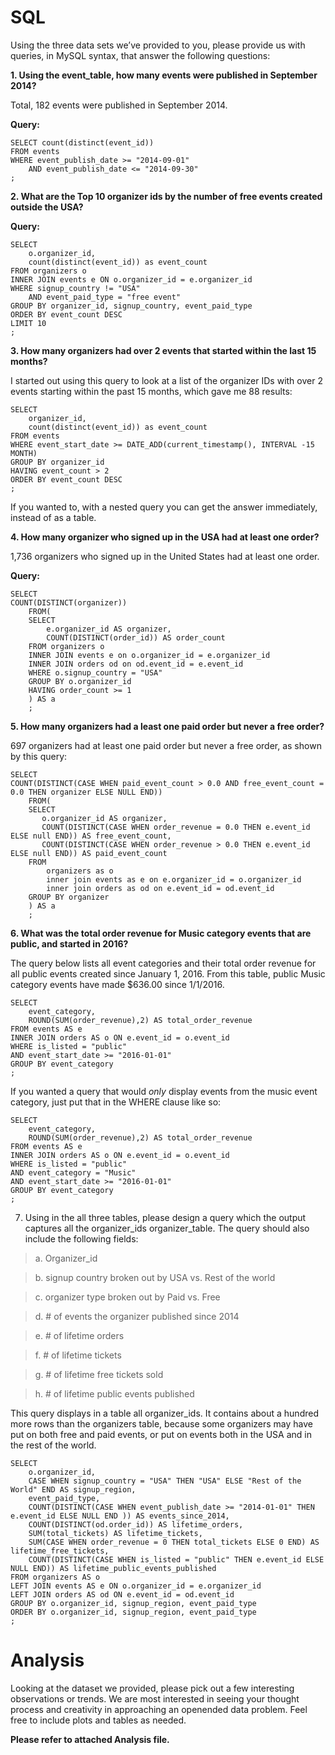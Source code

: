 SQL
===

Using the three data sets we’ve provided to you, please provide us with queries, in MySQL syntax, that answer the following questions:

**1. Using the event_table, how many events were published in September 2014?**
    
Total, 182 events were published in September 2014.

**Query:** 

    SELECT count(distinct(event_id))
    FROM events
    WHERE event_publish_date >= "2014-09-01"
        AND event_publish_date <= "2014-09-30"
    ; 

**2. What are the Top 10 organizer ids by the number of free events created outside the USA?**

**Query:**

    SELECT
        o.organizer_id,
        count(distinct(event_id)) as event_count
    FROM organizers o
    INNER JOIN events e ON o.organizer_id = e.organizer_id
    WHERE signup_country != "USA"
        AND event_paid_type = "free event"
    GROUP BY organizer_id, signup_country, event_paid_type
    ORDER BY event_count DESC
    LIMIT 10
    ;


**3. How many organizers had over 2 events that started within the last 15 months?**

I started out using this query to look at a list of the organizer IDs with over 2 events starting within the past 15 months, which gave me 88 results:

    SELECT
        organizer_id,
        count(distinct(event_id)) as event_count
    FROM events
    WHERE event_start_date >= DATE_ADD(current_timestamp(), INTERVAL -15 MONTH)
    GROUP BY organizer_id
    HAVING event_count > 2
    ORDER BY event_count DESC
    ;

If you wanted to, with a nested query you can get the answer immediately, instead of as a table.

**4. How many organizer who signed up in the USA had at least one order?**

1,736 organizers who signed up in the United States had at least one order.

**Query:**

    SELECT 
    COUNT(DISTINCT(organizer))
        FROM(
        SELECT 
            e.organizer_id AS organizer,
            COUNT(DISTINCT(order_id)) AS order_count
        FROM organizers o
        INNER JOIN events e on o.organizer_id = e.organizer_id
        INNER JOIN orders od on od.event_id = e.event_id
        WHERE o.signup_country = "USA"
        GROUP BY o.organizer_id
        HAVING order_count >= 1
        ) AS a
        ;


**5. How many organizers had a least one paid order but never a free order?**

697 organizers had at least one paid order but never a free order, as shown by this query:

    SELECT
    COUNT(DISTINCT(CASE WHEN paid_event_count > 0.0 AND free_event_count = 0.0 THEN organizer ELSE NULL END))
        FROM(
        SELECT
           o.organizer_id AS organizer,
           COUNT(DISTINCT(CASE WHEN order_revenue = 0.0 THEN e.event_id ELSE null END)) AS free_event_count,
           COUNT(DISTINCT(CASE WHEN order_revenue > 0.0 THEN e.event_id ELSE null END)) AS paid_event_count
        FROM 
            organizers as o
            inner join events as e on e.organizer_id = o.organizer_id
            inner join orders as od on e.event_id = od.event_id
        GROUP BY organizer
        ) AS a
        ;


**6. What was the total order revenue for Music category events that are public, and started in 2016?**

The query below lists all event categories and their total order revenue for all public events created since January 1, 2016. From this table, public Music category events have made $636.00 since 1/1/2016.

    SELECT
        event_category,
        ROUND(SUM(order_revenue),2) AS total_order_revenue
    FROM events AS e
    INNER JOIN orders AS o ON e.event_id = o.event_id
    WHERE is_listed = "public"
    AND event_start_date >= "2016-01-01"
    GROUP BY event_category
    ;

If you wanted a query that would *only* display events from the music event category, just put that in the WHERE clause like so:
    
    SELECT
        event_category,
        ROUND(SUM(order_revenue),2) AS total_order_revenue
    FROM events AS e
    INNER JOIN orders AS o ON e.event_id = o.event_id
    WHERE is_listed = "public"
    AND event_category = "Music"
    AND event_start_date >= "2016-01-01"
    GROUP BY event_category
    ;

7. Using in the all three tables, please design a query which the output captures all the organizer_ids organizer_table. The query should also include the following fields:

> a. Organizer_id

> b. signup country broken out by USA vs. Rest of the world

> c. organizer type broken out by Paid vs. Free

> d. # of events the organizer published since 2014

> e. # of lifetime orders

> f. # of lifetime tickets

> g. # of lifetime free tickets sold

> h. # of lifetime public events published

This query displays in a table all organizer_ids. It contains about a hundred more rows than the organizers table, because some organizers may have put on both free and paid events, or put on events both in the USA and in the rest of the world. 

    SELECT
        o.organizer_id,
        CASE WHEN signup_country = "USA" THEN "USA" ELSE "Rest of the World" END AS signup_region,
        event_paid_type,
        COUNT(DISTINCT(CASE WHEN event_publish_date >= "2014-01-01" THEN e.event_id ELSE NULL END )) AS events_since_2014,
        COUNT(DISTINCT(od.order_id)) AS lifetime_orders,
        SUM(total_tickets) AS lifetime_tickets,
        SUM(CASE WHEN order_revenue = 0 THEN total_tickets ELSE 0 END) AS lifetime_free_tickets,
        COUNT(DISTINCT(CASE WHEN is_listed = "public" THEN e.event_id ELSE NULL END)) AS lifetime_public_events_published
    FROM organizers AS o
    LEFT JOIN events AS e ON o.organizer_id = e.organizer_id
    LEFT JOIN orders AS od ON e.event_id = od.event_id
    GROUP BY o.organizer_id, signup_region, event_paid_type
    ORDER BY o.organizer_id, signup_region, event_paid_type
    ;

Analysis
========

Looking at the dataset we provided, please pick out a few interesting observations or trends. We are most interested in seeing your thought process and creativity in approaching an open­ended data problem. Feel free to include plots and tables as needed.

**Please refer to attached Analysis file.**




